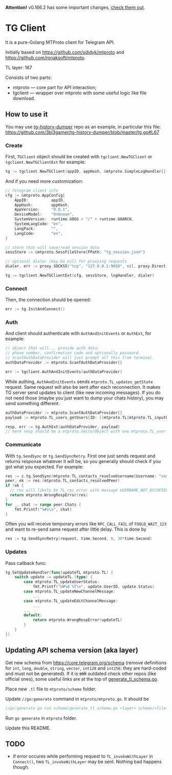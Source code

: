 **Attention!** v0.166.2 has some important changes, [check them out](https://github.com/3bl3gamer/tgclient/releases/tag/v0.166.2).

# TG Client

It is a pure-Golang MTProto client for Telegram API.

Initially based on https://github.com/sdidyk/mtproto and https://github.com/ronaksoft/mtproto.

TL layer: 167

Consists of two parts:
  * mtproto — core part for API interaction;
  * tgclient — wrapper over mtproto with some useful logic like file download.


## How to use it

You may use [tg-history-dumper](https://github.com/3bl3gamer/tg-history-dumper) repo as an example, in particular this file: https://github.com/3bl3gamer/tg-history-dumper/blob/master/tg.go#L67

### Create

First, `TGClient` object should be created with `tgclient.NewTGClient` or `tgclient.NewTGClientExt` for example:

```go
tg := tgclient.NewTGClient(appID, appHash, &mtproto.SimpleLogHandler{})
```
And if you need more customization:

```go
// Telegram client info
cfg := &mtproto.AppConfig{
    AppID:          appID,
    AppHash:        appHash,
    AppVersion:     "0.0.1",
    DeviceModel:    "Unknown",
    SystemVersion:  runtime.GOOS + "/" + runtime.GOARCH,
    SystemLangCode: "en",
    LangPack:       "",
    LangCode:       "en",
}

// store that will save/read session data
sessStore := &mtproto.SessFileStore{FPath: "tg_session.json"}

// optional dialer (may be nil) for proxying requests
dialer, err := proxy.SOCKS5("tcp", "127.0.0.1:9050", nil, proxy.Direct)

tg := tgclient.NewTGClientExt(cfg, sessStore, logHandler, dialer)
```

### Connect

Then, the connection should be opened:

```go
err := tg.InitAndConnect()
```

### Auth

And client should authenticate with `AuthAndInitEvents` or `AuthExt`, for example:

```go
// object that will... provide auth data:
// phone number, confirmation code and optionally password.
// ScanfAuthDataProvider will just prompt all this from terminal.
authDataProvider := mtproto.ScanfAuthDataProvider{}

err := tgclient.AuthAndInitEvents(authDataProvider)
```

While authing, `AuthAndInitEvents` sends `mtproto.TL_updates_getState` request. Same request will also be sent after each reconnection. It makes TG server send updates to client (like new incoming messages). If you do not need those (maybe you just want to dump your chats history), you may send something different:

```go
authDataProvider := mtproto.ScanfAuthDataProvider{}
payload := mtproto.TL_users_getUsers{ID: []mtproto.TL{mtproto.TL_inputUserSelf{}}}

resp, err := tg.AuthExt(authDataProvider, payload)
// here resp should be a mtproto.VectorObject with one mtproto.TL_user item.
```

### Communicate

With `tg.SendSync` or `tg.SendSyncRetry`. First one just sends request and returns response whatever it will be, so you generally should check if you got what you expected. For example:

```go
res := c.tg.SendSync(mtproto.TL_contacts_resolveUsername{Username: "some chat name"})
peer, ok := res.(mtproto.TL_contacts_resolvedPeer)
if !ok {
  // res will likely be TL_rpc_error with message USERNAME_NOT_OCCUPIED or RPC_CALL_FAIL or other
  return mtproto.WrongRespError(res)
}
for _, chat := range peer.Chats {
    fmt.Printf("%#v\n", chat)
}
```

Often you will receive temporary errors like `RPC_CALL_FAIL` of `FOOLD_WAIT_123` and want to re-send same request after little delay. This is done by
```go
res := tg.SendSyncRetry(request, time.Second, 0, 30*time.Second)
```

### Updates

Pass callback func:

```go
tg.SetUpdateHandler(func(updateTL mtproto.TL) {
    switch update := updateTL.(type) {
        case mtproto.TL_updateUserStatus:
            fmt.Printf("U#%d %T\n", update.UserID, update.Status)
        case mtproto.TL_updateNewChannelMessage:
            ...
        case mtproto.TL_updateEditChannelMessage:
            ...
        ...
        default:
            return mtproto.WrongRespError(updateTL)
        }
    }
})
```


## Updating API schema version (aka layer)

Get new schema from https://core.telegram.org/schema (remove definitions for `int`, `long`, `double`, `string`, `vector`, `int128` and `int256`: they are hard-coded and must not be generated). If it is ~~still~~ outdated check other repos (like official ones), some useful links are at the top of [generate_tl_schema.go](https://github.com/3bl3gamer/tgclient/blob/master/mtproto/scheme/generate_tl_schema.go).

Place new `.tl` file to `mtproto/scheme` folder.

Update `//go:generate` command in `mtproto/mtproto.go`. It should be

```go
//go:generate go run scheme/generate_tl_schema.go <layer> scheme/<file>.tl tl_schema.go
```

Run `go generate` in `mtproto` folder.

Update this README.


## TODO
* if error occures while performing request to `TL_invokeWithLayer` in `Connect()`, two `TL_invokeWithLayer` may be sent. Nothing bad happens though.
